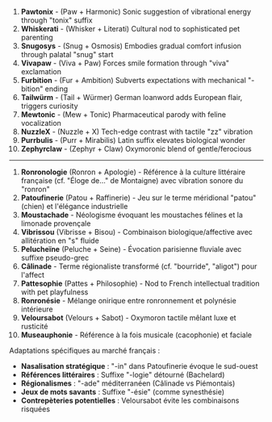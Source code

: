 1. **Pawtonix** - (Paw + Harmonic) Sonic suggestion of vibrational energy through "tonix" suffix
2. **Whiskerati** - (Whisker + Literati) Cultural nod to sophisticated pet parenting
3. **Snugosys** - (Snug + Osmosis) Embodies gradual comfort infusion through palatal "snug" start
4. **Vivapaw** - (Viva + Paw) Forces smile formation through "viva" exclamation
5. **Furbition** - (Fur + Ambition) Subverts expectations with mechanical "-bition" ending
6. **Tailwürm** - (Tail + Würmer) German loanword adds European flair, triggers curiosity
7. **Mewtonic** - (Mew + Tonic) Pharmaceutical parody with feline vocalization
8. **NuzzleX** - (Nuzzle + X) Tech-edge contrast with tactile "zz" vibration
9. **Purrbulis** - (Purr + Mirabilis) Latin suffix elevates biological wonder
10. **Zephyrclaw** - (Zephyr + Claw) Oxymoronic blend of gentle/ferocious

---

1. **Ronronologie** (Ronron + Apologie) - Référence à la culture littéraire française (cf. "Éloge de..." de Montaigne) avec vibration sonore du "ronron"
2. **Patoufinerie** (Patou + Raffinerie) - Jeu sur le terme méridional "patou" (chien) et l'élégance industrielle
3. **Moustachade** - Néologisme évoquant les moustaches félines et la limonade provençale
4. **Vibrissou** (Vibrisse + Bisou) - Combinaison biologique/affective avec allitération en "s" fluide
5. **Pelucheïne** (Peluche + Seine) - Évocation parisienne fluviale avec suffixe pseudo-grec
6. **Câlinade** - Terme régionaliste transformé (cf. "bourride", "aligot") pour l'affect
7. **Pattesophie** (Pattes + Philosophie) - Nod to French intellectual tradition with pet playfulness
8. **Ronronésie** - Mélange onirique entre ronronnement et polynésie intérieure
9. **Veloursabot** (Velours + Sabot) - Oxymoron tactile mêlant luxe et rusticité
10. **Museauphonie** - Référence à la fois musicale (cacophonie) et faciale

Adaptations spécifiques au marché français :
- **Nasalisation stratégique** : "-in" dans Patoufinerie évoque le sud-ouest
- **Références littéraires** : Suffixe "-logie" détourné (Bachelard)
- **Régionalismes** : "-ade" méditerranéen (Câlinade vs Piémontais)
- **Jeux de mots savants** : Suffixe "-ésie" (comme synesthésie)
- **Contrepèteries potentielles** : Veloursabot évite les combinaisons risquées
